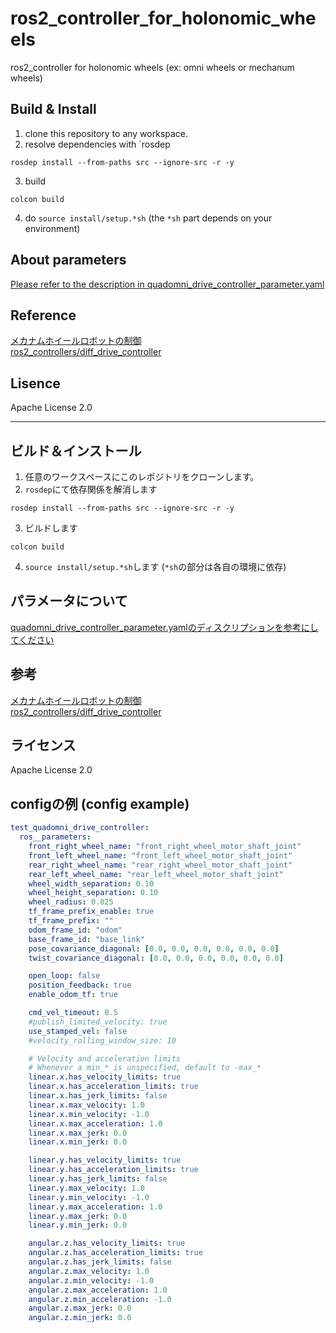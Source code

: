 # ros2_controller_for_holonomic_wheels
ros2_controller for holonomic wheels  (ex: omni wheels or mechanum wheels)

## Build & Install
1. clone this repository to any workspace.
2. resolve dependencies with `rosdep
```
rosdep install --from-paths src --ignore-src -r -y
```
3. build
```
colcon build
```
4. do `source install/setup.*sh` (the `*sh` part depends on your environment)

## About parameters
[Please refer to the description in quadomni_drive_controller_parameter.yaml](https://github.com/yukimakura/ros2_controller_for_holonomic_wheels/blob/master/quadomni_drive_controller/src/quadomni_drive_controller_parameter.yaml)

## Reference
[メカナムホイールロボットの制御](https://sgrsn1711.hatenablog.com/entry/2019/01/13/002459)   
[ros2_controllers/diff_drive_controller](https://github.com/ros-controls/ros2_controllers/tree/humble/diff_drive_controller)   

## Lisence   
Apache License 2.0

---
## ビルド＆インストール
1. 任意のワークスペースにこのレポジトリをクローンします。
2. `rosdep`にて依存関係を解消します
```
rosdep install --from-paths src --ignore-src -r -y
```
3. ビルドします
```
colcon build
```
4. `source install/setup.*sh`します (`*sh`の部分は各自の環境に依存)

## パラメータについて
[quadomni_drive_controller_parameter.yamlのディスクリプションを参考にしてください](https://github.com/yukimakura/ros2_controller_for_holonomic_wheels/blob/master/quadomni_drive_controller/src/quadomni_drive_controller_parameter.yaml)

## 参考
[メカナムホイールロボットの制御](https://sgrsn1711.hatenablog.com/entry/2019/01/13/002459)   
[ros2_controllers/diff_drive_controller](https://github.com/ros-controls/ros2_controllers/tree/humble/diff_drive_controller)   

## ライセンス
Apache License 2.0

## configの例 (config example)
``` yaml
test_quadomni_drive_controller:
  ros__parameters:
    front_right_wheel_name: "front_right_wheel_motor_shaft_joint"
    front_left_wheel_name: "front_left_wheel_motor_shaft_joint"
    rear_right_wheel_name: "rear_right_wheel_motor_shaft_joint"
    rear_left_wheel_name: "rear_left_wheel_motor_shaft_joint"
    wheel_width_separation: 0.10
    wheel_height_separation: 0.10
    wheel_radius: 0.025
    tf_frame_prefix_enable: true
    tf_frame_prefix: ""
    odom_frame_id: "odom"
    base_frame_id: "base_link"
    pose_covariance_diagonal: [0.0, 0.0, 0.0, 0.0, 0.0, 0.0]
    twist_covariance_diagonal: [0.0, 0.0, 0.0, 0.0, 0.0, 0.0]

    open_loop: false
    position_feedback: true
    enable_odom_tf: true

    cmd_vel_timeout: 0.5
    #publish_limited_velocity: true
    use_stamped_vel: false
    #velocity_rolling_window_size: 10

    # Velocity and acceleration limits
    # Whenever a min_* is unspecified, default to -max_*
    linear.x.has_velocity_limits: true
    linear.x.has_acceleration_limits: true
    linear.x.has_jerk_limits: false
    linear.x.max_velocity: 1.0
    linear.x.min_velocity: -1.0
    linear.x.max_acceleration: 1.0
    linear.x.max_jerk: 0.0
    linear.x.min_jerk: 0.0

    linear.y.has_velocity_limits: true
    linear.y.has_acceleration_limits: true
    linear.y.has_jerk_limits: false
    linear.y.max_velocity: 1.0
    linear.y.min_velocity: -1.0
    linear.y.max_acceleration: 1.0
    linear.y.max_jerk: 0.0
    linear.y.min_jerk: 0.0

    angular.z.has_velocity_limits: true
    angular.z.has_acceleration_limits: true
    angular.z.has_jerk_limits: false
    angular.z.max_velocity: 1.0
    angular.z.min_velocity: -1.0
    angular.z.max_acceleration: 1.0
    angular.z.min_acceleration: -1.0
    angular.z.max_jerk: 0.0
    angular.z.min_jerk: 0.0
```
